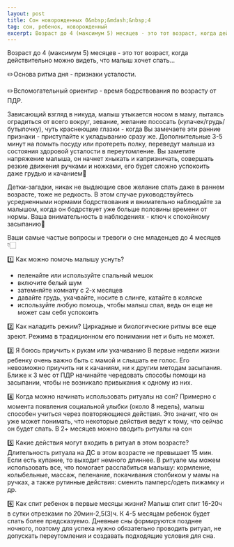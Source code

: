 ```yaml
---
layout: post
title: Сон новорожденных 0&nbsp;&mdash;&nbsp;4
tag: сон, ребенок, новорожденный
excerpt: Возраст до 4 (максимум 5) месяцев - это тот возраст, когда действительно можно видеть, что малыш хочет спать...
---
```


Возраст до 4 (максимум 5) месяцев - это тот возраст, когда действительно можно видеть, что малыш хочет спать...

✏️Основа ритма дня - признаки усталости.

✏️Вспомогательный ориентир - время бодрствования по возрасту от ПДР.

Зависающий взгляд в никуда, малыш утыкается носом в маму, пытаясь оградиться от всего вокруг, зевание, желание пососать (кулачек/грудь/бутылочку), чуть краснеющие глазки - когда Вы замечаете эти ранние признаки - приступайте к укладыванию сразу же. Дополнительные 3-5 минут на помыть посуду или протереть полку, переведут малыша из состояния здоровой усталости в переутомление. Вы заметите напряжение малыша, он начнет хныкать и капризничать, совершать резкие движения ручками и ножками, его будет сложно успокоить даже грудью и качанием🙈

Детки-загадки, никак не выдающие свое желание спать даже в раннем возрасте, тоже не редкость. В этом случае руководствуйтесь усредненными нормами бодрствования и внимательно наблюдайте за малышом, когда он бодрствует уже больше половины времени от нормы. Ваша внимательность в наблюдениях - ключ к спокойному засыпанию💯

Ваши самые частые вопросы и тревоги о сне младенцев до 4 месяцев 👇🏻

1️⃣ Как можно помочь малышу уснуть?
- пеленайте или используйте спальный мешок
- включите белый шум
- затемняйте комнату с 2-х месяцев
- давайте грудь, укачвайте, носите в слинге, катайте в коляске
- используйте любую помощь, чтобы малыш спал, ведь он еще не может сам себя успокоить

2️⃣ Как наладить режим?
Циркадные и биологические ритмы все еще зреют. Режима в традиционном его понимании нет и быть не может.

3️⃣ Я боюсь приучить к рукам или укачиванию
В первые недели жизни ребенку очень важно быть с мамой и слышать ее голос. Его невозможно приучить ни к качаниям, ни к другим методам засыпания.
Ближе к 3 мес от ПДР начинайте чередовать способы помощи на засыпании, чтобы не возникало привыкания к одному из них.

4️⃣ Когда можно начинать использовать ритуалы на сон?
Примерно с момента появления социальной улыбки (около 8 недель), малыш способен учиться через повторяющиеся действия. Это значит, что он уже может понимать, что некоторые действия ведут к тому, что сейчас он будет спать. В 2+ месяцев можно вводить ритуалы на сон

5️⃣ Какие действия могут входить в ритуал в этом возрасте?
Длительность ритуала на ДС в этом возрасте не превышает 15 мин. Если есть купание, то выходит немного длиннее. В ритуале мы можем использовать все, что помогает расслабиться малышу: кормление, колыбельные, массаж, пеленание, покачивания столбиком у мамы на ручках, а также рутинные действия: сменить памперс/одеть пижамку и др.

6️⃣ Как спит ребенок в первые месяцы жизни?
Малыш спит спит 16-20ч в сутки отрезками по 20мин-2,5(3)ч. К 4-5 месяцам ребенок будет спать более предсказуемо. Дневные сны формируются позднее ночного, поэтому для успеха нужно обязательно проводить ритуал, не допускать переутомления и создавать подходящие условия для сна.